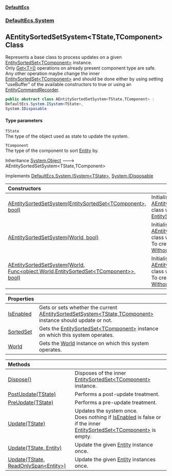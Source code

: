 #### [DefaultEcs](DefaultEcs.md 'DefaultEcs')
### [DefaultEcs.System](DefaultEcs.md#DefaultEcs_System 'DefaultEcs.System')
## AEntitySortedSetSystem&lt;TState,TComponent&gt; Class
Represents a base class to process updates on a given [EntitySortedSet&lt;TComponent&gt;](EntitySortedSet_TComponent_.md 'DefaultEcs.EntitySortedSet&lt;TComponent&gt;') instance.  
Only [Get&lt;T&gt;()](Entity_Get_T_().md 'DefaultEcs.Entity.Get&lt;T&gt;()') operations on already present component type are safe.  
Any other operation maybe change the inner [EntitySortedSet&lt;TComponent&gt;](EntitySortedSet_TComponent_.md 'DefaultEcs.EntitySortedSet&lt;TComponent&gt;') and should be done either by using setting "useBuffer" of the available constructors to true or using an [EntityCommandRecorder](EntityCommandRecorder.md 'DefaultEcs.Command.EntityCommandRecorder').  
```csharp
public abstract class AEntitySortedSetSystem<TState,TComponent> :
DefaultEcs.System.ISystem<TState>,
System.IDisposable
```
#### Type parameters
<a name='DefaultEcs_System_AEntitySortedSetSystem_TState_TComponent__TState'></a>
`TState`  
The type of the object used as state to update the system.
  
<a name='DefaultEcs_System_AEntitySortedSetSystem_TState_TComponent__TComponent'></a>
`TComponent`  
The type of the component to sort [Entity](Entity.md 'DefaultEcs.Entity') by.
  

Inheritance [System.Object](https://docs.microsoft.com/en-us/dotnet/api/System.Object 'System.Object') &#129106; AEntitySortedSetSystem&lt;TState,TComponent&gt;  

Implements [DefaultEcs.System.ISystem&lt;](ISystem_T_.md 'DefaultEcs.System.ISystem&lt;T&gt;')[TState](AEntitySortedSetSystem_TState_TComponent_.md#DefaultEcs_System_AEntitySortedSetSystem_TState_TComponent__TState 'DefaultEcs.System.AEntitySortedSetSystem&lt;TState,TComponent&gt;.TState')[&gt;](ISystem_T_.md 'DefaultEcs.System.ISystem&lt;T&gt;'), [System.IDisposable](https://docs.microsoft.com/en-us/dotnet/api/System.IDisposable 'System.IDisposable')  

| Constructors | |
| :--- | :--- |
| [AEntitySortedSetSystem(EntitySortedSet&lt;TComponent&gt;, bool)](AEntitySortedSetSystem_TState_TComponent__AEntitySortedSetSystem(EntitySortedSet_TComponent__bool).md 'DefaultEcs.System.AEntitySortedSetSystem&lt;TState,TComponent&gt;.AEntitySortedSetSystem(DefaultEcs.EntitySortedSet&lt;TComponent&gt;, bool)') | Initialise a new instance of the [AEntitySortedSetSystem&lt;TState,TComponent&gt;](AEntitySortedSetSystem_TState_TComponent_.md 'DefaultEcs.System.AEntitySortedSetSystem&lt;TState,TComponent&gt;') class with the given [EntitySortedSet&lt;TComponent&gt;](EntitySortedSet_TComponent_.md 'DefaultEcs.EntitySortedSet&lt;TComponent&gt;').<br/> |
| [AEntitySortedSetSystem(World, bool)](AEntitySortedSetSystem_TState_TComponent__AEntitySortedSetSystem(World_bool).md 'DefaultEcs.System.AEntitySortedSetSystem&lt;TState,TComponent&gt;.AEntitySortedSetSystem(DefaultEcs.World, bool)') | Initialise a new instance of the [AEntitySortedSetSystem&lt;TState,TComponent&gt;](AEntitySortedSetSystem_TState_TComponent_.md 'DefaultEcs.System.AEntitySortedSetSystem&lt;TState,TComponent&gt;') class with the given [World](World.md 'DefaultEcs.World') and factory.<br/>To create the inner [EntitySet](EntitySet.md 'DefaultEcs.EntitySet'), [WithAttribute](WithAttribute.md 'DefaultEcs.System.WithAttribute') and [WithoutAttribute](WithoutAttribute.md 'DefaultEcs.System.WithoutAttribute') attributes will be used.<br/> |
| [AEntitySortedSetSystem(World, Func&lt;object,World,EntitySortedSet&lt;TComponent&gt;&gt;, bool)](AEntitySortedSetSystem_TState_TComponent__AEntitySortedSetSystem(World_Func_object_World_EntitySortedSet_TComponent___bool).md 'DefaultEcs.System.AEntitySortedSetSystem&lt;TState,TComponent&gt;.AEntitySortedSetSystem(DefaultEcs.World, System.Func&lt;object,DefaultEcs.World,DefaultEcs.EntitySortedSet&lt;TComponent&gt;&gt;, bool)') | Initialise a new instance of the [AEntitySortedSetSystem&lt;TState,TComponent&gt;](AEntitySortedSetSystem_TState_TComponent_.md 'DefaultEcs.System.AEntitySortedSetSystem&lt;TState,TComponent&gt;') class with the given [World](World.md 'DefaultEcs.World') and factory.<br/>To create the inner [EntitySet](EntitySet.md 'DefaultEcs.EntitySet'), [WithAttribute](WithAttribute.md 'DefaultEcs.System.WithAttribute') and [WithoutAttribute](WithoutAttribute.md 'DefaultEcs.System.WithoutAttribute') attributes will be used.<br/> |

| Properties | |
| :--- | :--- |
| [IsEnabled](AEntitySortedSetSystem_TState_TComponent__IsEnabled.md 'DefaultEcs.System.AEntitySortedSetSystem&lt;TState,TComponent&gt;.IsEnabled') | Gets or sets whether the current [AEntitySortedSetSystem&lt;TState,TComponent&gt;](AEntitySortedSetSystem_TState_TComponent_.md 'DefaultEcs.System.AEntitySortedSetSystem&lt;TState,TComponent&gt;') instance should update or not.<br/> |
| [SortedSet](AEntitySortedSetSystem_TState_TComponent__SortedSet.md 'DefaultEcs.System.AEntitySortedSetSystem&lt;TState,TComponent&gt;.SortedSet') | Gets the [EntitySortedSet&lt;TComponent&gt;](EntitySortedSet_TComponent_.md 'DefaultEcs.EntitySortedSet&lt;TComponent&gt;') instance on which this system operates.<br/> |
| [World](AEntitySortedSetSystem_TState_TComponent__World.md 'DefaultEcs.System.AEntitySortedSetSystem&lt;TState,TComponent&gt;.World') | Gets the [World](World.md 'DefaultEcs.World') instance on which this system operates.<br/> |

| Methods | |
| :--- | :--- |
| [Dispose()](AEntitySortedSetSystem_TState_TComponent__Dispose().md 'DefaultEcs.System.AEntitySortedSetSystem&lt;TState,TComponent&gt;.Dispose()') | Disposes of the inner [EntitySortedSet&lt;TComponent&gt;](EntitySortedSet_TComponent_.md 'DefaultEcs.EntitySortedSet&lt;TComponent&gt;') instance.<br/> |
| [PostUpdate(TState)](AEntitySortedSetSystem_TState_TComponent__PostUpdate(TState).md 'DefaultEcs.System.AEntitySortedSetSystem&lt;TState,TComponent&gt;.PostUpdate(TState)') | Performs a post-update treatment.<br/> |
| [PreUpdate(TState)](AEntitySortedSetSystem_TState_TComponent__PreUpdate(TState).md 'DefaultEcs.System.AEntitySortedSetSystem&lt;TState,TComponent&gt;.PreUpdate(TState)') | Performs a pre-update treatment.<br/> |
| [Update(TState)](AEntitySortedSetSystem_TState_TComponent__Update(TState).md 'DefaultEcs.System.AEntitySortedSetSystem&lt;TState,TComponent&gt;.Update(TState)') | Updates the system once.<br/>Does nothing if [IsEnabled](AEntitySortedSetSystem_TState_TComponent__IsEnabled.md 'DefaultEcs.System.AEntitySortedSetSystem&lt;TState,TComponent&gt;.IsEnabled') is false or if the inner [EntitySortedSet&lt;TComponent&gt;](EntitySortedSet_TComponent_.md 'DefaultEcs.EntitySortedSet&lt;TComponent&gt;') is empty.<br/> |
| [Update(TState, Entity)](AEntitySortedSetSystem_TState_TComponent__Update(TState_Entity).md 'DefaultEcs.System.AEntitySortedSetSystem&lt;TState,TComponent&gt;.Update(TState, DefaultEcs.Entity)') | Update the given [Entity](Entity.md 'DefaultEcs.Entity') instance once.<br/> |
| [Update(TState, ReadOnlySpan&lt;Entity&gt;)](AEntitySortedSetSystem_TState_TComponent__Update(TState_ReadOnlySpan_Entity_).md 'DefaultEcs.System.AEntitySortedSetSystem&lt;TState,TComponent&gt;.Update(TState, System.ReadOnlySpan&lt;DefaultEcs.Entity&gt;)') | Update the given [Entity](Entity.md 'DefaultEcs.Entity') instances once.<br/> |
